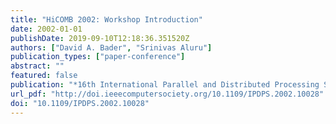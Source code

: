 ```yaml
---
title: "HiCOMB 2002: Workshop Introduction"
date: 2002-01-01
publishDate: 2019-09-10T12:18:36.351520Z
authors: ["David A. Bader", "Srinivas Aluru"]
publication_types: ["paper-conference"]
abstract: ""
featured: false
publication: "*16th International Parallel and Distributed Processing Symposium (IPDPS 2002), 15-19 April 2002, Fort Lauderdale, FL, USA, CD-ROM/Abstracts Proceedings*"
url_pdf: "http://doi.ieeecomputersociety.org/10.1109/IPDPS.2002.10028"
doi: "10.1109/IPDPS.2002.10028"
---
```


